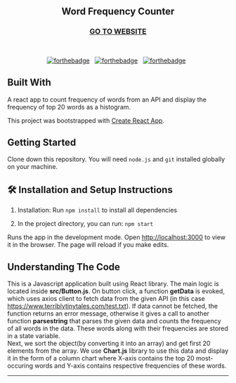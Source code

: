 <h2 align="center">
  Word Frequency Counter<br/>
  <h3 align ="center"><a href ="https://word-frequency-counter-sage.vercel.app/">GO TO WEBSITE</a></h3>
</h2>


<br/>

<div align="center">

[![forthebadge](https://forthebadge.com/images/badges/built-with-love.svg)](https://forthebadge.com) &nbsp;
[![forthebadge](https://forthebadge.com/images/badges/made-with-javascript.svg)](https://forthebadge.com) &nbsp;
[![forthebadge](https://forthebadge.com/images/badges/open-source.svg)](https://forthebadge.com) &nbsp;


</div>

## Built With

A react app to count frequency of words from an API and display the frequency of top 20 words as a histogram.

This project was bootstrapped with [Create React App](https://github.com/facebook/create-react-app).


## Getting Started

Clone down this repository. You will need `node.js` and `git` installed globally on your machine.

## 🛠 Installation and Setup Instructions

1. Installation: Run `npm install` to install all dependencies

2. In the project directory, you can run: `npm start`

Runs the app in the development mode.
Open [http://localhost:3000](http://localhost:3000) to view it in the browser.
The page will reload if you make edits.

## Understanding The Code

<div>
This is a Javascript application built using React library. The main logic is located inside <b>src/Button.js</b>. On button click, a function <b>getData</b> is evoked, which uses axios client to fetch data from the given API (in this case <a href="https://www.terriblytinytales.com/test.txt">https://www.terriblytinytales.com/test.txt</a>). If data cannot be fetched, the function returns an error message, otherwise it gives a call to another function <b>parsestring</b> that parses the given data and counts the frequency of all words in the data. These words along with their frequencies are stored in a state variable. 
<br/>
Next, we sort the object(by converting it into an array) and get first 20 elements from the array. We use <b>Chart.js</b> library to use this data and display it in the form of a column chart where X-axis contains the top 20 most-occuring words and Y-axis contains respective frequencies of these words.
</div>
<hr/>
